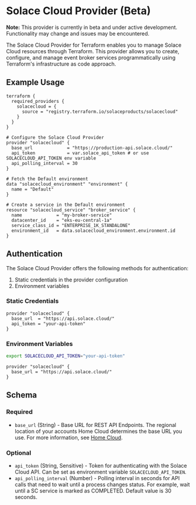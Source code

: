# Solace Cloud Provider (Beta)

**Note:** This provider is currently in beta and under active development. Functionality may change and issues may be encountered.

The Solace Cloud Provider for Terraform enables you to manage Solace Cloud resources through Terraform. This provider allows you to create, configure, and manage event broker services programmatically using Terraform's infrastructure as code approach.

## Example Usage

```hcl
terraform {
  required_providers {
    solacecloud = {
      source = "registry.terraform.io/solaceproducts/solacecloud"
    }
  }
}

# Configure the Solace Cloud Provider
provider "solacecloud" {
  base_url             = "https://production-api.solace.cloud/"
  api_token            = var.solace_api_token # or use SOLACECLOUD_API_TOKEN env variable
  api_polling_interval = 30
}

# Fetch the Default environment
data "solacecloud_environment" "environment" {
  name = "Default"
}

# Create a service in the Default environment
resource "solacecloud_service" "broker_service" {
  name             = "my-broker-service"
  datacenter_id    = "eks-eu-central-1a"
  service_class_id = "ENTERPRISE_1K_STANDALONE"
  environment_id   = data.solacecloud_environment.environment.id
}
```

## Authentication

The Solace Cloud Provider offers the following methods for authentication:

1. Static credentials in the provider configuration
2. Environment variables

### Static Credentials

```hcl
provider "solacecloud" {
  base_url  = "https://api.solace.cloud/"
  api_token = "your-api-token"
}
```

### Environment Variables

```bash
export SOLACECLOUD_API_TOKEN="your-api-token"
```

```hcl
provider "solacecloud" {
  base_url = "https://api.solace.cloud/"
}
```

## Schema

### Required

- `base_url` (String) - Base URL for REST API Endpoints. The regional location of your accounts Home Cloud determines the base URL you use. For more information, see [Home Cloud](https://docs.solace.com/Cloud/Security/security-home-cloud.htm).

### Optional

- `api_token` (String, Sensitive) - Token for authenticating with the Solace Cloud API. Can be set as environment variable `SOLACECLOUD_API_TOKEN`.
- `api_polling_interval` (Number) - Polling interval in seconds for API calls that need to wait until a process changes status. For example, wait until a SC service is marked as COMPLETED. Default value is 30 seconds.
